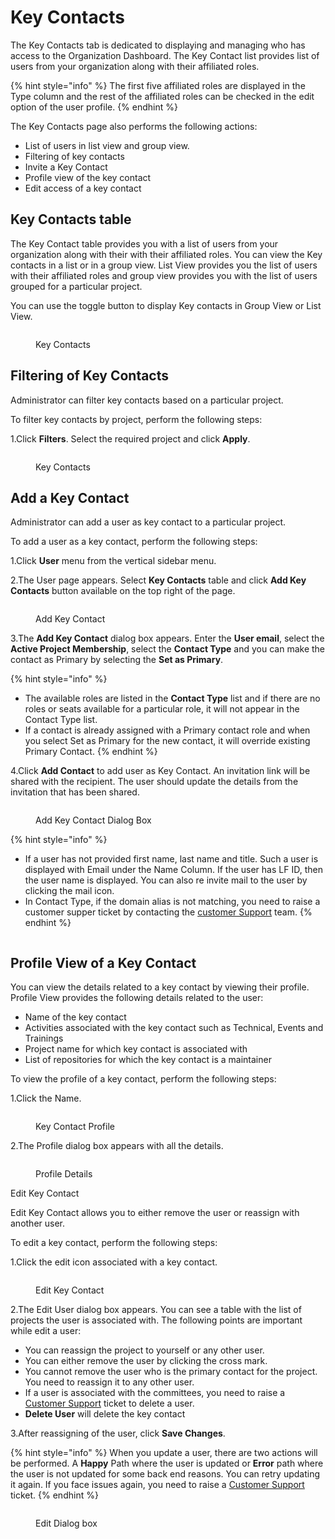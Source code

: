 # Key Contacts

The Key Contacts  tab is dedicated to displaying and managing who has access to the Organization Dashboard. The Key Contact list provides list of users from your organization along with their affiliated roles.&#x20;

{% hint style="info" %}
The first five affiliated roles are displayed in the Type column and the rest of the affiliated roles can be checked in the edit option of the user profile.&#x20;
{% endhint %}

The Key Contacts page also performs the following actions:

* List of users in list view and group view.&#x20;
* Filtering of key contacts&#x20;
* Invite a Key Contact&#x20;
* Profile view of the key contact&#x20;
* Edit access of a key contact&#x20;

## Key Contacts table

The Key Contact table provides you with a list of users from your organization along with their with their affiliated roles. You can view the Key contacts in a list or  in a group view. List View provides you the list of users with their affiliated roles and group view provides you with the list of users grouped for a particular project.&#x20;

You can use the toggle button to display Key contacts in Group View or List View.&#x20;

<figure><img src="../../.gitbook/assets/Ke Group.png" alt=""><figcaption><p>Key Contacts </p></figcaption></figure>

## Filtering of Key Contacts

Administrator can filter key contacts based on a particular project.&#x20;

To filter key contacts by project, perform the following steps:

1.Click **Filters**.  Select the required project and click **Apply**.&#x20;

<figure><img src="../../.gitbook/assets/Key UI.png" alt=""><figcaption><p>Key Contacts </p></figcaption></figure>

## Add a Key Contact

Administrator can add a user as key contact to a particular project.&#x20;

To add a user as a key contact,  perform the following steps:

1.Click **User** menu from the vertical sidebar menu.

2.The User page appears. Select **Key Contacts** table and click **Add Key Contacts** button available on the top right of the page.&#x20;

<figure><img src="../../.gitbook/assets/Add Key Contacts.png" alt=""><figcaption><p>Add Key Contact </p></figcaption></figure>

3.The **Add Key Contact**  dialog box  appears. Enter the **User email**, select the **Active Project Membership**, select the **Contact Type** and you can make the contact as Primary by selecting the **Set as Primary**. &#x20;

{% hint style="info" %}
* The available roles are listed in the **Contact Type** list and if there are no roles or seats available for a particular role, it will not appear in the Contact Type list.&#x20;
* If a contact is already assigned with a Primary contact role and when you select Set as Primary for the new contact, it will override existing Primary Contact.&#x20;
{% endhint %}

4.Click **Add Contact** to add user as Key Contact. An invitation link will be shared with the recipient. The user should update the details from the invitation that has been shared.

<figure><img src="../../.gitbook/assets/Add Jey Dialog.png" alt=""><figcaption><p>Add Key Contact Dialog Box</p></figcaption></figure>

{% hint style="info" %}
* If a user has not provided first name, last name and title. Such a user is displayed with Email under the Name Column. If the user has LF ID, then the user name is displayed. You can also re invite mail to the user by clicking the mail icon. &#x20;
* In Contact Type, if the domain alias is not matching, you need to raise a customer supper ticket by contacting the [customer Support](https://jira.linuxfoundation.org/plugins/servlet/desk/portal/4/create/467) team.&#x20;
{% endhint %}

<figure><img src="../../.gitbook/assets/Invite ke.png" alt=""><figcaption></figcaption></figure>

## Profile View of a Key Contact

You can view the details related to a key contact by viewing their profile. Profile View provides the following details related to the user:

* Name of the key contact
* Activities associated with the key contact such as Technical, Events and Trainings&#x20;
* Project name for which key contact is associated with
* List of repositories for which the key contact is a maintainer &#x20;

To view the profile of a key contact, perform the following steps:

1.Click the Name.

<figure><img src="../../.gitbook/assets/Profil Key.png" alt=""><figcaption><p>Key Contact Profile</p></figcaption></figure>

2.The Profile dialog box appears with all the details.&#x20;

<figure><img src="../../.gitbook/assets/Profile Key Snap.png" alt=""><figcaption><p>Profile Details </p></figcaption></figure>

Edit Key Contact&#x20;

Edit Key Contact allows you to either remove the user or reassign with another user.&#x20;

To edit a key contact, perform the following steps:

1.Click the edit icon associated with a key contact.&#x20;

<figure><img src="../../.gitbook/assets/Edit KC.png" alt=""><figcaption><p>Edit Key Contact</p></figcaption></figure>

2.The Edit User dialog box appears. You can see a table with the list of projects the user is associated with. The following points are important while edit a user:

* You can reassign the project to yourself or any other user. &#x20;
* You can either remove the user by clicking the cross mark.&#x20;
* You cannot remove the user who is the primary contact for the project. You need to reassign it to any other user.&#x20;
* If a user is associated with the committees, you need to raise a [Customer Support](https://jira.linuxfoundation.org/plugins/servlet/desk/portal/4/create/467) ticket to delete a user.&#x20;
* **Delete User** will delete the key contact

3.After reassigning of the user, click **Save Changes**.&#x20;

{% hint style="info" %}
When you update a user, there are two actions will be performed. A **Happy** Path where the user is updated or **Error** path where the user is not updated for some back end reasons. You can retry updating it again. If you face issues again, you need to raise a [Customer Support](https://jira.linuxfoundation.org/plugins/servlet/desk/portal/4/create/467) ticket.&#x20;
{% endhint %}

<figure><img src="../../.gitbook/assets/Edit Dial KC.png" alt=""><figcaption><p>Edit Dialog box</p></figcaption></figure>

